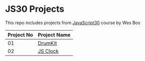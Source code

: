 # JS30 Projects
This repo includes projects from [JavaScript30](https://javascript30.com/)
 course by Wes Bos

|Project No |Project Name|
|-----------|------------|
|01         |  [DrumKit](#)  |
|02         |  [JS Clock](#) |


